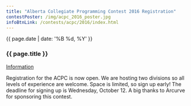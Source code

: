 ```yaml
---
title: "Alberta Collegiate Programming Contest 2016 Registration"
contestPoster: /img/acpc_2016_poster.jpg
infoBtnLink: /contests/acpc/2016/index.html
---
```


<div class="card post-dec">      
<div class="card-body">
<div class="container-fluid">   
<div class="row">

<div class = "col-xs-12 col-md-5">
<img class="blog-img rounded mx-auto mr-3" src="{{ page.contestPoster }}" alt="">   
</div>

<div class = "col-xs-12 col-md-7">
<div class = "date-dec"> {{ page.date | date: '%B %d, %Y' }}</div>
<h3 class = "blog-title">{{ page.title }}</h3>      
<div class = "blog-line"></div> 

<div class = "blog-btns">
<a class="btn contest-btn" href="{{ page.infoBtnLink }}" role="button">Information</a>
</div>

<p>

Registration for the ACPC is now open. We are hosting two divisions so all levels of experience are welcome. Space is limited, so sign up early! The deadline for signing up is Wednesday, October 12. A big thanks to Arcurve for sponsoring this contest.<br><br>

</p>

</div>
</div>
</div>
</div>
</div>
